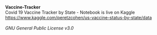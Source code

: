 **Vaccine-Tracker**
<br>
Covid 19 Vaccine Tracker by State - Notebook is live on Kaggle https://www.kaggle.com/peretzcohen/us-vaccine-status-by-state/data
<br>
<br>
*GNU General Public License v3.0*

